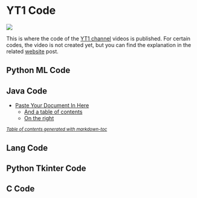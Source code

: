 # YT1 Code

![](images/tyt1-ca.png?raw=true)

This is where the code of the [YT1 channel](https://www.youtube.com/channel/UCyouN2On4khB5is1RcrR8Hw ) videos is published. For certain codes, the video is not created yet, but you can find the explanation in the related [website](https://www.aimosta.com) post.

## Python ML Code 

## Java Code
- [Paste Your Document In Here](#paste-your-document-in-here)
  * [And a table of contents](#and-a-table-of-contents)
  * [On the right](#on-the-right)

<small><i><a href='http://ecotrust-canada.github.io/markdown-toc/'>Table of contents generated with markdown-toc</a></i></small>


## Lang Code


## Python Tkinter Code


## C Code
